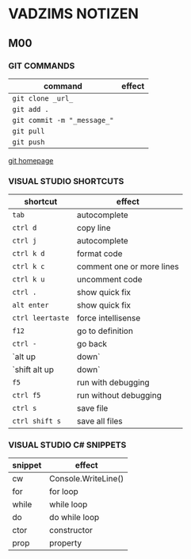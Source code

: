 # VADZIMS NOTIZEN

## M00

### GIT COMMANDS

| command | effect |
| --------- | --------|
| `git clone _url_` | |
| `git add .` | |
| `git commit -m "_message_"` |     |
| `git pull` |   |
| `git push`  |   |

[git homepage](https://git-scm.com)

### VISUAL STUDIO SHORTCUTS

| shortcut | effect |
| ------- | ------ |
| `tab` | autocomplete |
| `ctrl d` | copy line |
| `ctrl j` | autocomplete |
| `ctrl k d` | format code |
| `ctrl k c` | comment one or more lines |
| `ctrl k u` | uncomment code |
| `ctrl .` | show quick fix |
| `alt enter` | show quick fix |
| `ctrl leertaste` | force intellisense |
| `f12` | go to definition |
| `ctrl -` | go back |
| `alt up|down` | move line |
| `shift alt up|down` | edit many lines |
| `f5`| run with debugging |
| `ctrl f5`| run without debugging |
| `ctrl s` | save file |
| `ctrl shift s` | save all files |

### VISUAL STUDIO C# SNIPPETS

| snippet | effect |
| --- | --- |
| cw | Console.WriteLine() |
| for | for loop |
| while | while loop |
| do | do while loop |
| ctor | constructor |
| prop | property |
